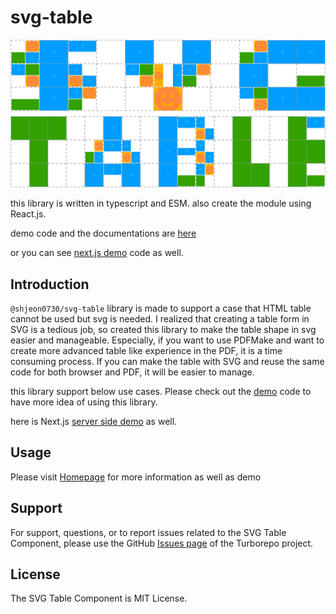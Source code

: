 # svg-table

![Logo](https://raw.githubusercontent.com/wootra/svg-table/main/packages/svg-table/logo.svg)

this library is written in typescript and ESM.
also create the module using React.js.

demo code and the documentations are [here](https://github.com/wootra/svg-table/tree/main/apps/svg-table-demo)

or you can see [next.js demo](https://github.com/wootra/svg-table/tree/main/apps/svg-table-demo-next) code as well.

## Introduction

`@shjeon0730/svg-table` library is made to support a case that HTML table cannot be used but svg is needed.
I realized that creating a table form in SVG is a tedious job, so created this library to make the table shape in svg easier and manageable.
Especially, if you want to use PDFMake and want to create more advanced table like experience in the PDF, it is a time consuming process.
If you can make the table with SVG and reuse the same code for both browser and PDF, it will be easier to manage.

this library support below use cases. Please check out the [demo](https://github.com/wootra/svg-table/tree/main/apps/svg-table-demo) code to have more idea of using this library.

here is Next.js [server side demo](https://github.com/wootra/svg-table/tree/main/apps/svg-table-demo-next) as well.

## Usage

Please visit [Homepage](https://svg-table.com/) for more information as well as demo

## Support

For support, questions, or to report issues related to the SVG Table Component, please use the GitHub [Issues page](https://github.com/wootra/svg-table/issues) of the Turborepo project.

## License

The SVG Table Component is MIT License.
